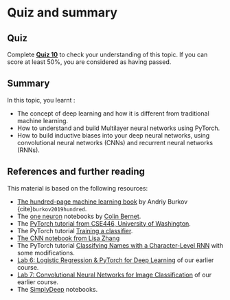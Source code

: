 # Quiz and summary

## Quiz

Complete [**Quiz 10**](https://docs.google.com/forms/d/e/1FAIpQLScI3FgQe80af8F14wc3DtDf20syzQ4S-vx3Zh2EcyKEL4AbYA/viewform?usp=sf_link) to check your understanding of this topic. If you can score at least 50%, you are considered as having passed.


## Summary

In this topic, you learnt :
- The concept of deep learning and how it is different from traditional machine learning.
- How to understand and build Multilayer neural networks using PyTorch.
- How to build inductive biases into your deep neural networks, using convolutional neural networks (CNNs) and recurrent neural networks (RNNs).

## References and further reading

This material is based on the following resources:

- [The hundred-page machine learning book](http://themlbook.com/wiki/doku.php) by Andriy Burkov {cite}`burkov2019hundred`.
- The [one neuron](https://github.com/cbernet/maldives/tree/master/one_neuron) notebooks by  [Colin Bernet](https://github.com/cbernet).
- The [PyTorch tutorial from CSE446, University of Washington](https://courses.cs.washington.edu/courses/cse446/18wi/sections/section7/446_pytorch_tutorial.html).
- The PyTorch tutorial [Training a classifier](https://pytorch.org/tutorials/beginner/blitz/cifar10_tutorial.html#sphx-glr-beginner-blitz-cifar10-tutorial-py).
- [The CNN notebook from Lisa Zhang](https://www.cs.toronto.edu/~lczhang/360/lec/w04/convnet.html)
- The PyTorch tutorial [Classifying Names with a Character-Level RNN](https://pytorch.org/tutorials/intermediate/char_rnn_classification_tutorial.html) with some modifications.
- [Lab 6: Logistic Regression & PyTorch for Deep Learning](https://github.com/maalvarezl/MLAI/blob/master/Labs/Lab%206%20-%20Logistic%20regression%20%26%20pytorch%20for%20DL.ipynb) of our earlier course.
- [Lab 7: Convolutional Neural Networks for Image Classification](https://github.com/maalvarezl/MLAI/blob/master/Labs/Lab%207%20-%20Neural%20Networks.ipynb) of our earlier course.
- The [SimplyDeep](https://github.com/haipinglu/SimplyDeep/) notebooks.
